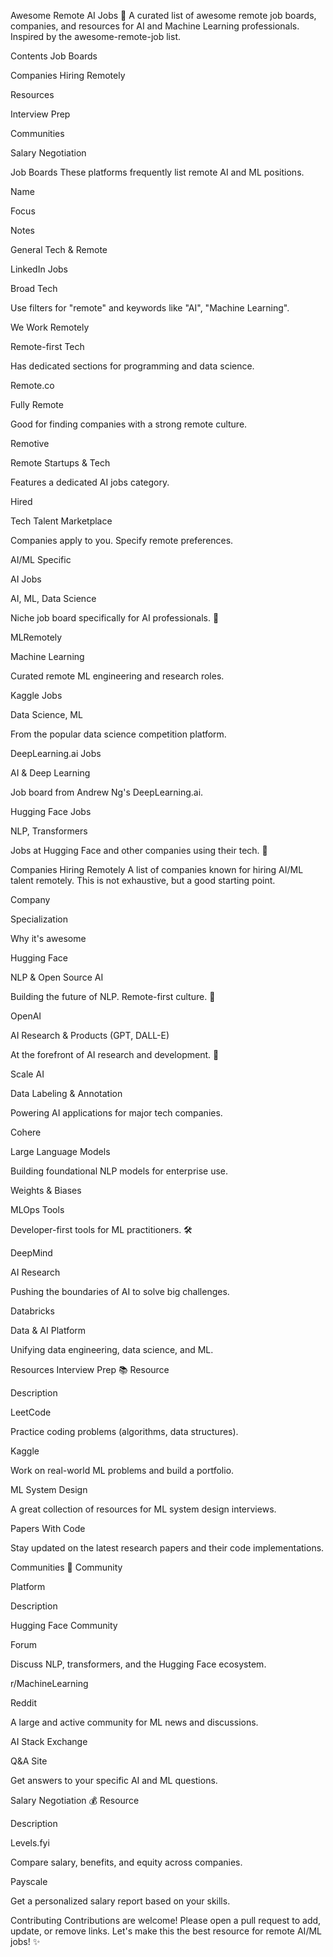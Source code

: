 Awesome Remote AI Jobs 🤖
A curated list of awesome remote job boards, companies, and resources for AI and Machine Learning professionals. Inspired by the awesome-remote-job list.

Contents
Job Boards

Companies Hiring Remotely

Resources

Interview Prep

Communities

Salary Negotiation

Job Boards
These platforms frequently list remote AI and ML positions.

Name

Focus

Notes

General Tech & Remote





LinkedIn Jobs

Broad Tech

Use filters for "remote" and keywords like "AI", "Machine Learning".

We Work Remotely

Remote-first Tech

Has dedicated sections for programming and data science.

Remote.co

Fully Remote

Good for finding companies with a strong remote culture.

Remotive

Remote Startups & Tech

Features a dedicated AI jobs category.

Hired

Tech Talent Marketplace

Companies apply to you. Specify remote preferences.

AI/ML Specific





AI Jobs

AI, ML, Data Science

Niche job board specifically for AI professionals. 🧠

MLRemotely

Machine Learning

Curated remote ML engineering and research roles.

Kaggle Jobs

Data Science, ML

From the popular data science competition platform.

DeepLearning.ai Jobs

AI & Deep Learning

Job board from Andrew Ng's DeepLearning.ai.

Hugging Face Jobs

NLP, Transformers

Jobs at Hugging Face and other companies using their tech. 🤗

Companies Hiring Remotely
A list of companies known for hiring AI/ML talent remotely. This is not exhaustive, but a good starting point.

Company

Specialization

Why it's awesome

Hugging Face

NLP & Open Source AI

Building the future of NLP. Remote-first culture. 🤗

OpenAI

AI Research & Products (GPT, DALL-E)

At the forefront of AI research and development. 🚀

Scale AI

Data Labeling & Annotation

Powering AI applications for major tech companies.

Cohere

Large Language Models

Building foundational NLP models for enterprise use.

Weights & Biases

MLOps Tools

Developer-first tools for ML practitioners. 🛠️

DeepMind

AI Research

Pushing the boundaries of AI to solve big challenges.

Databricks

Data & AI Platform

Unifying data engineering, data science, and ML.

Resources
Interview Prep 📚
Resource

Description

LeetCode

Practice coding problems (algorithms, data structures).

Kaggle

Work on real-world ML problems and build a portfolio.

ML System Design

A great collection of resources for ML system design interviews.

Papers With Code

Stay updated on the latest research papers and their code implementations.

Communities 🤝
Community

Platform

Description

Hugging Face Community

Forum

Discuss NLP, transformers, and the Hugging Face ecosystem.

r/MachineLearning

Reddit

A large and active community for ML news and discussions.

AI Stack Exchange

Q&A Site

Get answers to your specific AI and ML questions.

Salary Negotiation 💰
Resource

Description

Levels.fyi

Compare salary, benefits, and equity across companies.

Payscale

Get a personalized salary report based on your skills.

Contributing
Contributions are welcome! Please open a pull request to add, update, or remove links. Let's make this the best resource for remote AI/ML jobs! ✨
